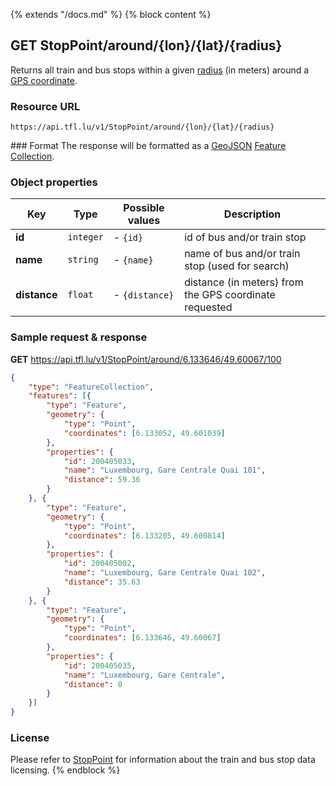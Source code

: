 {% extends "/docs.md" %}
{% block content %}
## GET StopPoint/around/{lon}/{lat}/{radius}
Returns all train and bus stops within a given [radius](https://en.wikipedia.org/wiki/Radius) (in meters) around a [GPS coordinate](https://en.wikipedia.org/wiki/Global_Positioning_System).

### Resource URL
    https://api.tfl.lu/v1/StopPoint/around/{lon}/{lat}/{radius}

### Format
The response will be formatted as a [GeoJSON](http://geojson.org/) [Feature Collection](http://geojson.org/geojson-spec.html#feature-collection-objects).

### Object properties
| Key          | Type      | Possible values | Description |
| ------------ | --------- | --------------- | ----------- |
| **id**       | `integer` | - `{id}`         | id of bus and/or train stop |
| **name**     | `string`  | - `{name}`       | name of bus and/or train stop (used for search) |
| **distance** | `float`   | - `{distance}`   | distance (in meters) from the GPS coordinate requested |

### Sample request & response
**GET** https://api.tfl.lu/v1/StopPoint/around/6.133646/49.60067/100
```json
{
	"type": "FeatureCollection",
	"features": [{
		"type": "Feature",
		"geometry": {
			"type": "Point",
			"coordinates": [6.133052, 49.601039]
		},
		"properties": {
			"id": 200405033,
			"name": "Luxembourg, Gare Centrale Quai 101",
			"distance": 59.36
		}
	}, {
		"type": "Feature",
		"geometry": {
			"type": "Point",
			"coordinates": [6.133205, 49.600814]
		},
		"properties": {
			"id": 200405002,
			"name": "Luxembourg, Gare Centrale Quai 102",
			"distance": 35.63
		}
	}, {
		"type": "Feature",
		"geometry": {
			"type": "Point",
			"coordinates": [6.133646, 49.60067]
		},
		"properties": {
			"id": 200405035,
			"name": "Luxembourg, Gare Centrale",
			"distance": 0
		}
	}]
}
```

### License
Please refer to [StopPoint](/RESTAPIs/StopPoint.md#license) for information about the train and bus stop data licensing.
{% endblock %}
